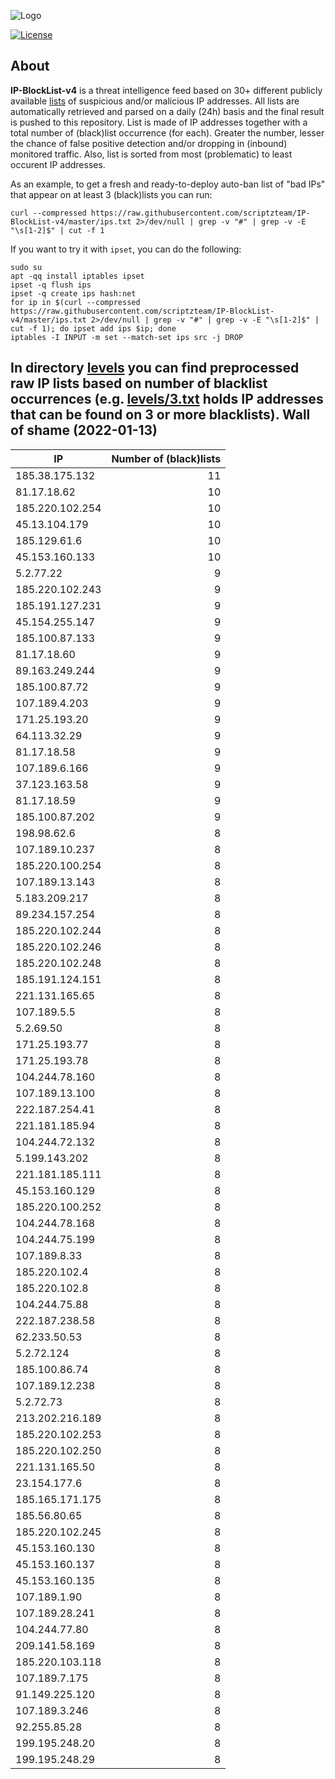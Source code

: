 ![Logo](https://i.imgur.com/PyKLAe7.png)

[![License](https://img.shields.io/badge/license-The_Unlicense-red.svg)](https://unlicense.org/)

About
----

**IP-BlockList-v4** is a threat intelligence feed based on 30+ different publicly available [lists](https://github.com/stamparm/maltrail) of suspicious and/or malicious IP addresses. All lists are automatically retrieved and parsed on a daily (24h) basis and the final result is pushed to this repository. List is made of IP addresses together with a total number of (black)list occurrence (for each). Greater the number, lesser the chance of false positive detection and/or dropping in (inbound) monitored traffic. Also, list is sorted from most (problematic) to least occurent IP addresses.

As an example, to get a fresh and ready-to-deploy auto-ban list of "bad IPs" that appear on at least 3 (black)lists you can run:

```
curl --compressed https://raw.githubusercontent.com/scriptzteam/IP-BlockList-v4/master/ips.txt 2>/dev/null | grep -v "#" | grep -v -E "\s[1-2]$" | cut -f 1
```

If you want to try it with `ipset`, you can do the following:

```
sudo su
apt -qq install iptables ipset
ipset -q flush ips
ipset -q create ips hash:net
for ip in $(curl --compressed https://raw.githubusercontent.com/scriptzteam/IP-BlockList-v4/master/ips.txt 2>/dev/null | grep -v "#" | grep -v -E "\s[1-2]$" | cut -f 1); do ipset add ips $ip; done
iptables -I INPUT -m set --match-set ips src -j DROP
```

In directory [levels](levels) you can find preprocessed raw IP lists based on number of blacklist occurrences (e.g. [levels/3.txt](levels/3.txt) holds IP addresses that can be found on 3 or more blacklists).
Wall of shame (2022-01-13)
----

|IP|Number of (black)lists|
|---|--:|
185.38.175.132|11
81.17.18.62|10
185.220.102.254|10
45.13.104.179|10
185.129.61.6|10
45.153.160.133|10
5.2.77.22|9
185.220.102.243|9
185.191.127.231|9
45.154.255.147|9
185.100.87.133|9
81.17.18.60|9
89.163.249.244|9
185.100.87.72|9
107.189.4.203|9
171.25.193.20|9
64.113.32.29|9
81.17.18.58|9
107.189.6.166|9
37.123.163.58|9
81.17.18.59|9
185.100.87.202|9
198.98.62.6|8
107.189.10.237|8
185.220.100.254|8
107.189.13.143|8
5.183.209.217|8
89.234.157.254|8
185.220.102.244|8
185.220.102.246|8
185.220.102.248|8
185.191.124.151|8
221.131.165.65|8
107.189.5.5|8
5.2.69.50|8
171.25.193.77|8
171.25.193.78|8
104.244.78.160|8
107.189.13.100|8
222.187.254.41|8
221.181.185.94|8
104.244.72.132|8
5.199.143.202|8
221.181.185.111|8
45.153.160.129|8
185.220.100.252|8
104.244.78.168|8
104.244.75.199|8
107.189.8.33|8
185.220.102.4|8
185.220.102.8|8
104.244.75.88|8
222.187.238.58|8
62.233.50.53|8
5.2.72.124|8
185.100.86.74|8
107.189.12.238|8
5.2.72.73|8
213.202.216.189|8
185.220.102.253|8
185.220.102.250|8
221.131.165.50|8
23.154.177.6|8
185.165.171.175|8
185.56.80.65|8
185.220.102.245|8
45.153.160.130|8
45.153.160.137|8
45.153.160.135|8
107.189.1.90|8
107.189.28.241|8
104.244.77.80|8
209.141.58.169|8
185.220.103.118|8
107.189.7.175|8
91.149.225.120|8
107.189.3.246|8
92.255.85.28|8
199.195.248.20|8
199.195.248.29|8

